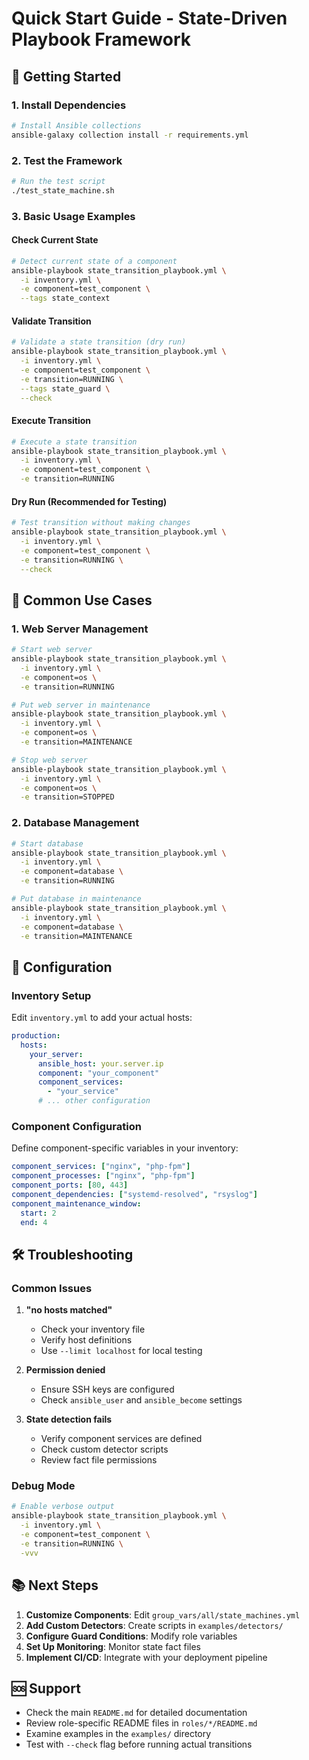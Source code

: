 # Quick Start Guide - State-Driven Playbook Framework

## 🚀 Getting Started

### 1. Install Dependencies

```bash
# Install Ansible collections
ansible-galaxy collection install -r requirements.yml
```

### 2. Test the Framework

```bash
# Run the test script
./test_state_machine.sh
```

### 3. Basic Usage Examples

#### Check Current State
```bash
# Detect current state of a component
ansible-playbook state_transition_playbook.yml \
  -i inventory.yml \
  -e component=test_component \
  --tags state_context
```

#### Validate Transition
```bash
# Validate a state transition (dry run)
ansible-playbook state_transition_playbook.yml \
  -i inventory.yml \
  -e component=test_component \
  -e transition=RUNNING \
  --tags state_guard \
  --check
```

#### Execute Transition
```bash
# Execute a state transition
ansible-playbook state_transition_playbook.yml \
  -i inventory.yml \
  -e component=test_component \
  -e transition=RUNNING
```

#### Dry Run (Recommended for Testing)
```bash
# Test transition without making changes
ansible-playbook state_transition_playbook.yml \
  -i inventory.yml \
  -e component=test_component \
  -e transition=RUNNING \
  --check
```

## 🎯 Common Use Cases

### 1. Web Server Management

```bash
# Start web server
ansible-playbook state_transition_playbook.yml \
  -i inventory.yml \
  -e component=os \
  -e transition=RUNNING

# Put web server in maintenance
ansible-playbook state_transition_playbook.yml \
  -i inventory.yml \
  -e component=os \
  -e transition=MAINTENANCE

# Stop web server
ansible-playbook state_transition_playbook.yml \
  -i inventory.yml \
  -e component=os \
  -e transition=STOPPED
```

### 2. Database Management

```bash
# Start database
ansible-playbook state_transition_playbook.yml \
  -i inventory.yml \
  -e component=database \
  -e transition=RUNNING

# Put database in maintenance
ansible-playbook state_transition_playbook.yml \
  -i inventory.yml \
  -e component=database \
  -e transition=MAINTENANCE
```

## 🔧 Configuration

### Inventory Setup

Edit `inventory.yml` to add your actual hosts:

```yaml
production:
  hosts:
    your_server:
      ansible_host: your.server.ip
      component: "your_component"
      component_services:
        - "your_service"
      # ... other configuration
```

### Component Configuration

Define component-specific variables in your inventory:

```yaml
component_services: ["nginx", "php-fpm"]
component_processes: ["nginx", "php-fpm"]
component_ports: [80, 443]
component_dependencies: ["systemd-resolved", "rsyslog"]
component_maintenance_window:
  start: 2
  end: 4
```

## 🛠️ Troubleshooting

### Common Issues

1. **"no hosts matched"**
   - Check your inventory file
   - Verify host definitions
   - Use `--limit localhost` for local testing

2. **Permission denied**
   - Ensure SSH keys are configured
   - Check `ansible_user` and `ansible_become` settings

3. **State detection fails**
   - Verify component services are defined
   - Check custom detector scripts
   - Review fact file permissions

### Debug Mode

```bash
# Enable verbose output
ansible-playbook state_transition_playbook.yml \
  -i inventory.yml \
  -e component=test_component \
  -e transition=RUNNING \
  -vvv
```

## 📚 Next Steps

1. **Customize Components**: Edit `group_vars/all/state_machines.yml`
2. **Add Custom Detectors**: Create scripts in `examples/detectors/`
3. **Configure Guard Conditions**: Modify role variables
4. **Set Up Monitoring**: Monitor state fact files
5. **Implement CI/CD**: Integrate with your deployment pipeline

## 🆘 Support

- Check the main `README.md` for detailed documentation
- Review role-specific README files in `roles/*/README.md`
- Examine examples in the `examples/` directory
- Test with `--check` flag before running actual transitions
